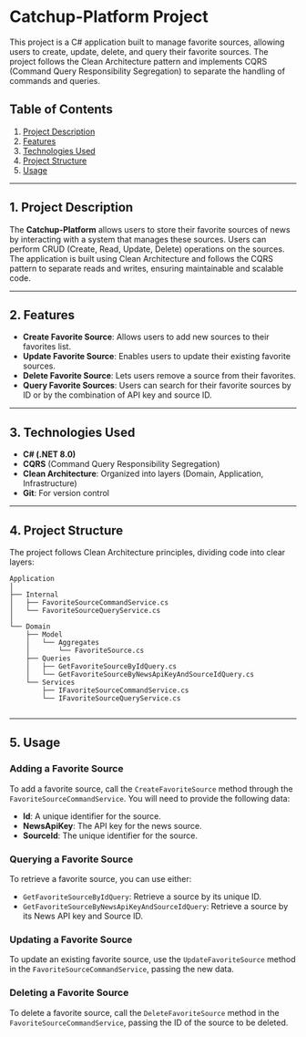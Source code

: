 # Catchup-Platform Project

This project is a C# application built to manage favorite sources, allowing users to create, update, delete, and query their favorite sources. The project follows the Clean Architecture pattern and implements CQRS (Command Query Responsibility Segregation) to separate the handling of commands and queries.

## Table of Contents

1. [Project Description](#project-description)
2. [Features](#features)
3. [Technologies Used](#technologies-used)
4. [Project Structure](#project-structure)
5. [Usage](#usage)


---

## 1. Project Description

The **Catchup-Platform** allows users to store their favorite sources of news by interacting with a system that manages these sources. Users can perform CRUD (Create, Read, Update, Delete) operations on the sources. The application is built using Clean Architecture and follows the CQRS pattern to separate reads and writes, ensuring maintainable and scalable code.

---

## 2. Features

- **Create Favorite Source**: Allows users to add new sources to their favorites list.
- **Update Favorite Source**: Enables users to update their existing favorite sources.
- **Delete Favorite Source**: Lets users remove a source from their favorites.
- **Query Favorite Sources**: Users can search for their favorite sources by ID or by the combination of API key and source ID.

---

## 3. Technologies Used

- **C# (.NET 8.0)**
- **CQRS** (Command Query Responsibility Segregation)
- **Clean Architecture**: Organized into layers (Domain, Application, Infrastructure)
- **Git**: For version control


---

## 4. Project Structure

The project follows Clean Architecture principles, dividing code into clear layers:

```vbnet
Application
│
├── Internal
│   ├── FavoriteSourceCommandService.cs
│   └── FavoriteSourceQueryService.cs
│
└── Domain
    ├── Model
    │   └── Aggregates
    │       └── FavoriteSource.cs
    ├── Queries
    │   ├── GetFavoriteSourceByIdQuery.cs
    │   └── GetFavoriteSourceByNewsApiKeyAndSourceIdQuery.cs
    └── Services
        ├── IFavoriteSourceCommandService.cs
        └── IFavoriteSourceQueryService.cs


```
---

## 5. Usage

### Adding a Favorite Source
To add a favorite source, call the `CreateFavoriteSource` method through the `FavoriteSourceCommandService`. You will need to provide the following data:

- **Id**: A unique identifier for the source.
- **NewsApiKey**: The API key for the news source.
- **SourceId**: The unique identifier for the source.

### Querying a Favorite Source
To retrieve a favorite source, you can use either:

- `GetFavoriteSourceByIdQuery`: Retrieve a source by its unique ID.
- `GetFavoriteSourceByNewsApiKeyAndSourceIdQuery`: Retrieve a source by its News API key and Source ID.

### Updating a Favorite Source
To update an existing favorite source, use the `UpdateFavoriteSource` method in the `FavoriteSourceCommandService`, passing the new data.

### Deleting a Favorite Source
To delete a favorite source, call the `DeleteFavoriteSource` method in the `FavoriteSourceCommandService`, passing the ID of the source to be deleted.

